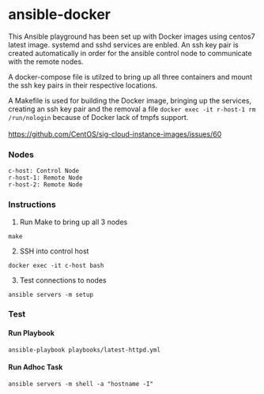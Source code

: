 # ansible-docker

This Ansible playground has been set up with Docker images using centos7 latest image. systemd and sshd services are enbled. An ssh key pair is created automatically in order for the ansible control node to communicate with the remote nodes. 

A docker-compose file is utilzed to bring up all three containers and mount the ssh key pairs in their respective locations. 

A Makefile is used for building the Docker image, bringing up the services, creating an ssh key pair and the removal a file `docker exec -it r-host-1 rm /run/nologin` because of Docker lack of tmpfs support.
<br><br>
https://github.com/CentOS/sig-cloud-instance-images/issues/60

### Nodes
```
c-host: Control Node
r-host-1: Remote Node
r-host-2: Remote Node
```

### Instructions
1. Run Make to bring up all 3 nodes
```
make
```
2. SSH into control host
```
docker exec -it c-host bash
```
3. Test connections to nodes
```
ansible servers -m setup
```
### Test
#### Run Playbook
```
ansible-playbook playbooks/latest-httpd.yml
```
#### Run Adhoc Task
```
ansible servers -m shell -a "hostname -I"
```
